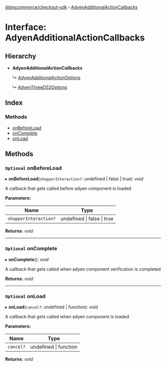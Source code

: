 [@bigcommerce/checkout-sdk](../README.md) › [AdyenAdditionalActionCallbacks](adyenadditionalactioncallbacks.md)

# Interface: AdyenAdditionalActionCallbacks

## Hierarchy

* **AdyenAdditionalActionCallbacks**

  ↳ [AdyenAdditionalActionOptions](adyenadditionalactionoptions.md)

  ↳ [AdyenThreeDS2Options](adyenthreeds2options.md)

## Index

### Methods

* [onBeforeLoad](adyenadditionalactioncallbacks.md#optional-onbeforeload)
* [onComplete](adyenadditionalactioncallbacks.md#optional-oncomplete)
* [onLoad](adyenadditionalactioncallbacks.md#optional-onload)

## Methods

### `Optional` onBeforeLoad

▸ **onBeforeLoad**(`shopperInteraction?`: undefined | false | true): *void*

A callback that gets called before adyen component is loaded

**Parameters:**

Name | Type |
------ | ------ |
`shopperInteraction?` | undefined &#124; false &#124; true |

**Returns:** *void*

___

### `Optional` onComplete

▸ **onComplete**(): *void*

A callback that gets called when adyen component verification
is completed

**Returns:** *void*

___

### `Optional` onLoad

▸ **onLoad**(`cancel?`: undefined | function): *void*

A callback that gets called when adyen component is loaded

**Parameters:**

Name | Type |
------ | ------ |
`cancel?` | undefined &#124; function |

**Returns:** *void*

